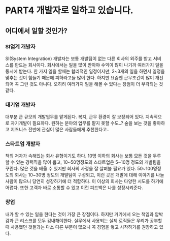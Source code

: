 # PART4 개발자로 일하고 있습니다.

## 어디에서 일할 것인가?

### SI업계 개발자

SI(System Integration) 개발자는 보통 개발팀이 없는 다른 회사의 외주를 받고 서비스를 만드는 회사이다. 회사에서는 일을 많이 받아야 수익이 많이 나기까 여러가지 일을 동시에 받는다. 한 가지 일을 할때는 합리적인 일정이지만, 2~3개의 일을 하면서 일정을 맞추는 것이 힘들기 때문에 피하라고들 많이 한다. 하지만 요즘엔 근무조건이 많이 개선되어 꼭 그런 것도 아니다. 오히려 여러가지 일을 해볼 수 있다는 장점이 더 부각되는 것 같다.

### 대기업 개발자

대부분 큰 규모의 개발업무를 맡게된다. 복지, 근무 환경이 잘 보장되어 있다. 지속적으로 자기개발이 필요하다. 원하는 분야의 업무를 맡지 못할 수도..? 숲을 보는 것을 좋아하고 지즈니스 전반에 관심이 많은 사람들에게 추천한다고..

### 스타트업 개발자

책의 저자가 속해있는 회사 유형이기도 하다. 10명 이하의 회사는 보통 모든 것을 두루 할 수 있는 경력직을 많이 뽑고, 10~50명정도의 스타트업은 5~10명 정도의 개발팀을 꾸린다. 많은 것을 배울 수 있지만 회사의 사정을 잘 살펴볼 필요가 있다. 50~100명정도의 회사는 10~30명 정도의 개발팀이 구성되고, 이런 곳은 개발에 대해 이야기를 나눌 사람이 많으니 당연히 성장하기에 더 적합하다. 이 이상의 회사는 다양한 시도를 하기에 어렵다. 또한 고객과 바로 소통할 수 있고 이런 피드백은 나를 성장시켜준다.

### 창업

내가 할 수 있는 일을 한다는 것이 가장 큰 장점이다. 하지만 거기에서 오는 책임과 압박감과 큰 리스크를 모두 감내해야한다. 실무에서 사용되는 실제 로직들은 우리가 공부할 때 사용했던 것들과는 다소 다른 부분이 많으니 꼭 경험을 쌓고 시작하기를 권장하고 있다.
